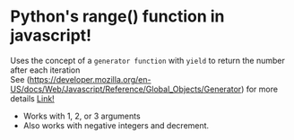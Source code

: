 # Python's range() function in javascript!
Uses the concept of a `generator function` with `yield` to return the number after each iteration <br>
See (https://developer.mozilla.org/en-US/docs/Web/Javascript/Reference/Global_Objects/Generator) for more details
<a href="https://developer.mozilla.org/en-US/docs/Web/Javascript/Reference/Global_Objects/Generator" target="_blank" rel="noopener">Link!</a>
- Works with 1, 2, or 3 arguments
- Also works with negative integers and decrement.
